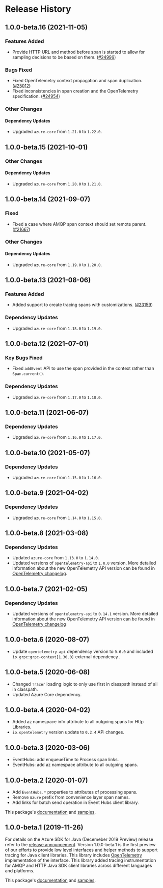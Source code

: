 # Release History

## 1.0.0-beta.16 (2021-11-05)

### Features Added

- Provide HTTP URL and method before span is started to allow for sampling decisions to be based on them. ([#24996](https://github.com/Azure/azure-sdk-for-java/pull/24996))

### Bugs Fixed

- Fixed OpenTelemetry context propagation and span duplication. ([#25012](https://github.com/Azure/azure-sdk-for-java/pull/25012))
- Fixed inconsistencies in span creation and the OpenTelemetry specification. ([#24954](https://github.com/Azure/azure-sdk-for-java/pull/24954))

### Other Changes

#### Dependency Updates

- Upgraded `azure-core` from `1.21.0` to `1.22.0`.

## 1.0.0-beta.15 (2021-10-01)

### Other Changes

#### Dependency Updates

- Upgraded `azure-core` from `1.20.0` to `1.21.0`.

## 1.0.0-beta.14 (2021-09-07)

### Fixed

- Fixed a case where AMQP span context should set remote parent. ([#21667](https://github.com/Azure/azure-sdk-for-java/pull/21667))

### Other Changes

#### Dependency Updates

- Upgraded `azure-core` from `1.19.0` to `1.20.0`.

## 1.0.0-beta.13 (2021-08-06)

### Features Added

- Added support to create tracing spans with customizations. ([#23159](https://github.com/Azure/azure-sdk-for-java/pull/23159))

### Dependency Updates

- Upgraded `azure-core` from `1.18.0` to `1.19.0`.

## 1.0.0-beta.12 (2021-07-01)

### Key Bugs Fixed

- Fixed `addEvent` API to use the span provided in the context rather than `Span.current()`.

### Dependency Updates

- Upgraded `azure-core` from `1.17.0` to `1.18.0`.

## 1.0.0-beta.11 (2021-06-07)

### Dependency Updates

- Upgraded `azure-core` from `1.16.0` to `1.17.0`.

## 1.0.0-beta.10 (2021-05-07)

### Dependency Updates

- Upgraded `azure-core` from `1.15.0` to `1.16.0`.

## 1.0.0-beta.9 (2021-04-02)

### Dependency Updates

- Upgraded `azure-core` from `1.14.0` to `1.15.0`.

## 1.0.0-beta.8 (2021-03-08)

### Dependency Updates

- Updated `azure-core` from `1.13.0` to `1.14.0`.
- Updated versions of `opentelemetry-api` to `1.0.0` version.
  More detailed information about the new OpenTelemetry API version can be found in [OpenTelemetry changelog](https://github.com/open-telemetry/opentelemetry-java/blob/main/CHANGELOG.md#version-100---2021-02-26).

## 1.0.0-beta.7 (2021-02-05)

### Dependency Updates
- Updated versions of `opentelemetry-api` to `0.14.1` version.
  More detailed information about the new OpenTelemetry API version can be found in [OpenTelemetry changelog](https://github.com/open-telemetry/opentelemetry-java/blob/main/CHANGELOG.md#version-0141---2021-01-14)

## 1.0.0-beta.6 (2020-08-07)
- Update `opentelemetry-api` dependency version to `0.6.0` and included `io.grpc:grpc-context[1.30.0]` external
 dependency .

## 1.0.0-beta.5 (2020-06-08)

- Changed `Tracer` loading logic to only use first in classpath instead of all in classpath.
- Updated Azure Core dependency.

## 1.0.0-beta.4 (2020-04-02)

- Added az namespace info attribute to all outgoing spans for Http Libraries.
- `io.opentelemetry` version update to `0.2.4` API changes.

## 1.0.0-beta.3 (2020-03-06)

- EventHubs: add enqueueTime to Process span links.
- EventHubs: add az namespace attribute to all outgoing spans. 

## 1.0.0-beta.2 (2020-01-07)

- Add `EventHubs.*` properties to attributes of processing spans.
- Remove `Azure` prefix from convenience layer span names.
- Add links for batch send operation in Event Hubs client library. 

This package's
[documentation](https://github.com/Azure/azure-sdk-for-java/blob/azure-core-tracing-opentelemetry_1.0.0-beta.2/sdk/core/azure-core-tracing-opentelemetry/README.md)
and
[samples](https://github.com/Azure/azure-sdk-for-java/blob/azure-core-tracing-opentelemetry_1.0.0-beta.2/sdk/core/azure-core-tracing-opentelemetry/src/samples).

## 1.0.0-beta.1 (2019-11-26)

For details on the Azure SDK for Java (Decemeber 2019 Preview) release refer to the [release announcement](https://aka.ms/azure-sdk-preview5-java).
Version 1.0.0-beta.1 is the first preview of our efforts to provide low level interfaces and helper methods to support tracing for Java client libraries.
This library includes [OpenTelemetry](https://opentelemetry.io/) implementation of the interface.
This library added tracing instrumentation for AMQP and HTTP Java SDK client libraries across different languages and platforms.

This package's
[documentation](https://github.com/Azure/azure-sdk-for-java/blob/azure-core-tracing-opentelemetry_1.0.0-beta.1/sdk/core/azure-core-tracing-opentelemetry/README.md)
and
[samples](https://github.com/Azure/azure-sdk-for-java/blob/azure-core-tracing-opentelemetry_1.0.0-beta.1/sdk/core/azure-core-tracing-opentelemetry/src/samples).
